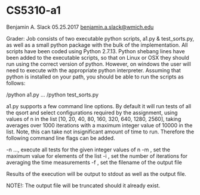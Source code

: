# CS5310-a1
Benjamin A. Slack
05.25.2017
benjamin.a.slack@wmich.edu

Grader:
Job consists of two executable python scripts, a1.py & test_sorts.py, as well as a small python package with the bulk
of the implementation. All scripts have been coded using Python 2.7.13. Python shebang lines have been added to the
executable scripts, so that on Linux or OSX they should run using the correct version of python. However, on windows
the user will need to execute with the appropriate python interpreter. Assuming that python is installed on your path,
you should be able to run the scripts as follows:

<prompt>/python a1.py ...
<prompt>/python test_sorts.py

a1.py supports a few command line options. By default it will run tests of all the qsort and select configurations
required by the assignment, using values of n in the list [10, 20, 40, 80, 160, 320, 640, 1280, 2560], taking averages
over 1000 iterations with a maximum integer value of 10000 in the list. Note, this can take not insignificant amount of
time to run. Therefore the following command line flags can be added.

-n <int> <int> <int> ..., execute all tests for the given integer values of n
-m <int>, set the maximum value for elements of the list
-i <int>, set the number of iterations for averaging the time measurements
-f <string>, set the filename of the output file

Results of the execution will be output to stdout as well as the output file.

NOTE!: The output file will be truncated should it already exist.